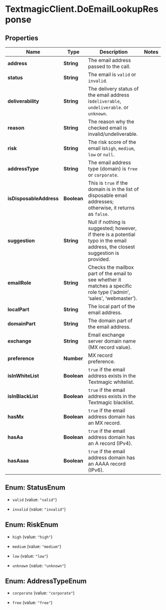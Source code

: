 # TextmagicClient.DoEmailLookupResponse

## Properties
Name | Type | Description | Notes
------------ | ------------- | ------------- | -------------
**address** | **String** | The email address passed to the call. | 
**status** | **String** | The email is `valid` or `invalid`. | 
**deliverability** | **String** | The delivery status of the email address is`deliverable`, `undeliverable`. or `unknown`. | 
**reason** | **String** | The reason why the checked email is invalid/undeliverable. | 
**risk** | **String** | The risk score of the email is`high`, `medium`, `low` or `null`. | 
**addressType** | **String** | The email address type (domain) is `free` or `corporate`. | 
**isDisposableAddress** | **Boolean** | This is `true` if the domain is in the list of disposable email addresses; otherwise, it returns as `false`. | 
**suggestion** | **String** | Null if nothing is suggested; however, if there is a potential typo in the email address, the closest suggestion is provided. | 
**emailRole** | **String** | Checks the mailbox part of the email to see whether it matches a specific role type (‘admin’, ‘sales’, ‘webmaster’). | 
**localPart** | **String** | The local part of the email address. | 
**domainPart** | **String** | The domain part of the email address. | 
**exchange** | **String** | Email exchange server domain name (MX record value). | 
**preference** | **Number** | MX record preference. | 
**isInWhiteList** | **Boolean** | `true` if the email address exists in the Textmagic whitelist.  | 
**isInBlackList** | **Boolean** | `true` if the email address exists in the Textmagic blacklist.  | 
**hasMx** | **Boolean** | `true` if the email address domain has an MX record.  | 
**hasAa** | **Boolean** | `true` if the email address domain has an A record (IPv4).  | 
**hasAaaa** | **Boolean** | `true` if the email address domain has an AAAA record (IPv6).  | 


<a name="StatusEnum"></a>
## Enum: StatusEnum


* `valid` (value: `"valid"`)

* `invalid` (value: `"invalid"`)




<a name="RiskEnum"></a>
## Enum: RiskEnum


* `high` (value: `"high"`)

* `medium` (value: `"medium"`)

* `low` (value: `"low"`)

* `unknown` (value: `"unknown"`)




<a name="AddressTypeEnum"></a>
## Enum: AddressTypeEnum


* `corporate` (value: `"corporate"`)

* `free` (value: `"free"`)




